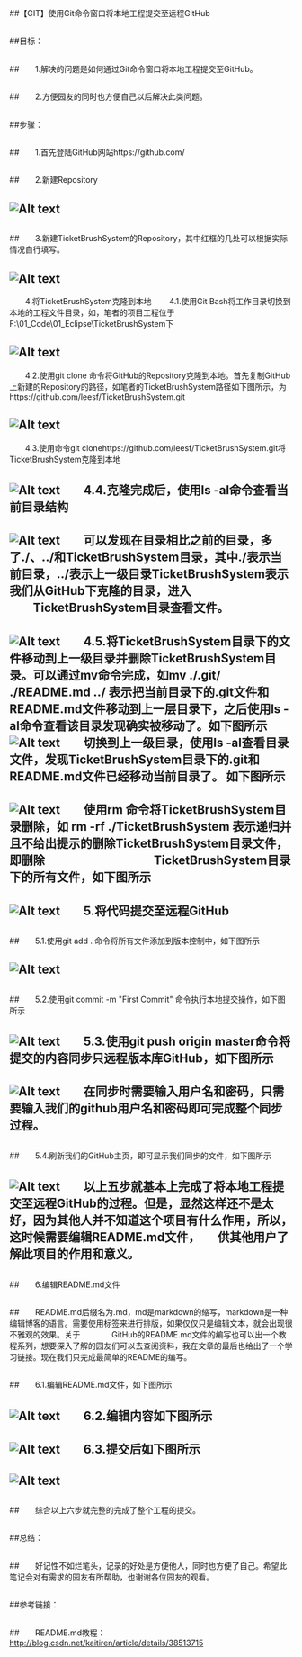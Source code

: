 ##【GIT】使用Git命令窗口将本地工程提交至远程GitHub

##
##目标：

##
##　　1.解决的问题是如何通过Git命令窗口将本地工程提交至GitHub。

##
##　　2.方便园友的同时也方便自己以后解决此类问题。

##
##步骤：

##
##　　1.首先登陆GitHub网站https://github.com/

##
##　　2.新建Repository

##
## ![Alt text](../md/img/616953-20160129172712255-718383563.png)

##
##　　3.新建TicketBrushSystem的Repository，其中红框的几处可以根据实际情况自行填写。

##
## ![Alt text](../md/img/616953-20160129172957630-324400282.png)　　4.将TicketBrushSystem克隆到本地　　4.1.使用Git Bash将工作目录切换到本地的工程文件目录，如，笔者的项目工程位于 F:\\01_Code\\01_Eclipse\\TicketBrushSystem下

##
## ![Alt text](../md/img/616953-20160129190830177-490797047.png)　　4.2.使用git clone 命令将GitHub的Repository克隆到本地。首先复制GitHub上新建的Repository的路径，如笔者的TicketBrushSystem路径如下图所示，为https://github.com/leesf/TicketBrushSystem.git

##
## ![Alt text](../md/img/616953-20160129191453630-919366188.png)　　4.3.使用命令git clonehttps://github.com/leesf/TicketBrushSystem.git将TicketBrushSystem克隆到本地

##
## ![Alt text](../md/img/616953-20160129192029349-2106674745.png)　　4.4.克隆完成后，使用ls -al命令查看当前目录结构

##
## ![Alt text](../md/img/616953-20160129193730568-785705159.png)　　可以发现在目录相比之前的目录，多了./、../和TicketBrushSystem目录，其中./表示当前目录，../表示上一级目录TicketBrushSystem表示我们从GitHub下克隆的目录，进入 　　TicketBrushSystem目录查看文件。

##
## ![Alt text](../md/img/616953-20160129194139802-1114832766.png)　　4.5.将TicketBrushSystem目录下的文件移动到上一级目录并删除TicketBrushSystem目录。可以通过mv命令完成，如mv ./.git/ ./README.md ../ 表示把当前目录下的.git文件和README.md文件移动到上一层目录下，之后使用ls -al命令查看该目录发现确实被移动了。如下图所示 ![Alt text](../md/img/616953-20160129195100349-1431602821.png)　　切换到上一级目录，使用ls -al查看目录文件，发现TicketBrushSystem目录下的.git和README.md文件已经移动当前目录了。 如下图所示

##
## ![Alt text](../md/img/616953-20160129195221958-2092166180.png)　　使用rm 命令将TicketBrushSystem目录删除，如 rm -rf ./TicketBrushSystem 表示递归并且不给出提示的删除TicketBrushSystem目录文件， 即删除 　　　　　　　　　TicketBrushSystem目录下的所有文件，如下图所示

##
## ![Alt text](../md/img/616953-20160129195920583-258048698.png)　　5.将代码提交至远程GitHub

##
##　　5.1.使用git add . 命令将所有文件添加到版本控制中，如下图所示

##
## ![Alt text](../md/img/616953-20160129200642989-1033983456.png)

##
##　　5.2.使用git commit -m "First Commit" 命令执行本地提交操作，如下图所示

##
## ![Alt text](../md/img/616953-20160129200824911-819740109.png)　　5.3.使用git push origin master命令将提交的内容同步只远程版本库GitHub，如下图所示

##
## ![Alt text](../md/img/616953-20160129201005333-66319598.png)　　在同步时需要输入用户名和密码，只需要输入我们的github用户名和密码即可完成整个同步过程。

##
##　　5.4.刷新我们的GitHub主页，即可显示我们同步的文件，如下图所示

##
## ![Alt text](../md/img/616953-20160129201543021-424020435.png)　　以上五步就基本上完成了将本地工程提交至远程GitHub的过程。但是，显然这样还不是太好，因为其他人并不知道这个项目有什么作用，所以，这时候需要编辑README.md文件，　　供其他用户了解此项目的作用和意义。

##
##　　6.编辑README.md文件

##
##　　README.md后缀名为.md，md是markdown的缩写，markdown是一种编辑博客的语言。需要使用标签来进行排版，如果仅仅只是编辑文本，就会出现很不雅观的效果。关于　　　　GitHub的README.md文件的编写也可以出一个教程系列，想要深入了解的园友们可以去查阅资料，我在文章的最后也给出了一个学习链接。现在我们只完成最简单的README的编写。

##
##　　6.1.编辑README.md文件，如下图所示

##
## ![Alt text](../md/img/616953-20160129202538161-1416167250.png)　　6.2.编辑内容如下图所示

##
## ![Alt text](../md/img/616953-20160129203451943-1170518771.png)　　6.3.提交后如下图所示

##
## ![Alt text](../md/img/616953-20160129203633193-99005832.png)

##
##　　综合以上六步就完整的完成了整个工程的提交。

##
##总结：

##
##　　好记性不如烂笔头，记录的好处是方便他人，同时也方便了自己。希望此笔记会对有需求的园友有所帮助，也谢谢各位园友的观看。

##
##参考链接：

##
##　　README.md教程：http://blog.csdn.net/kaitiren/article/details/38513715
